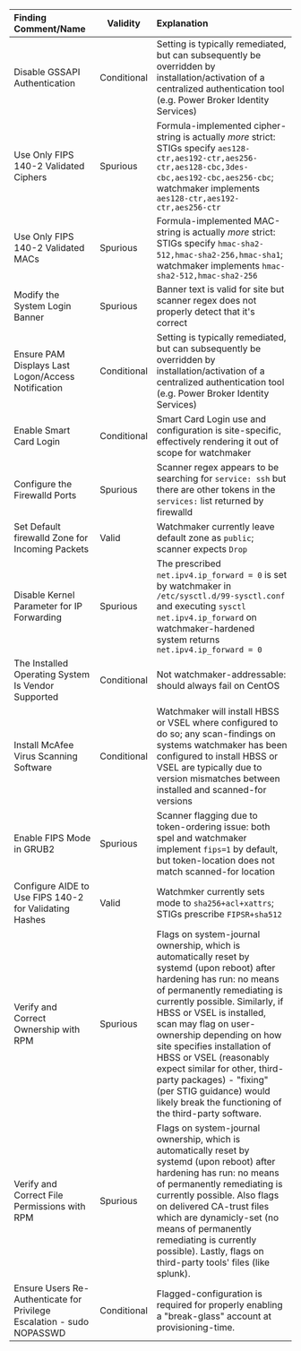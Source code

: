 | Finding Comment/Name                              | Validity    | Explanation                                       |
|:--------------------------------------------------|-------------|:--------------------------------------------------|
| Disable GSSAPI Authentication | Conditional | Setting is typically remediated, but can subsequently be overridden by installation/activation of a centralized authentication tool (e.g. Power Broker Identity Services) |
| Use Only FIPS 140-2 Validated Ciphers | Spurious | Formula-implemented cipher-string is actually *more* strict: STIGs specify `aes128-ctr,aes192-ctr,aes256-ctr,aes128-cbc,3des-cbc,aes192-cbc,aes256-cbc`; watchmaker implements `aes128-ctr,aes192-ctr,aes256-ctr` |
| Use Only FIPS 140-2 Validated MACs | Spurious | Formula-implemented MAC-string is actually *more* strict: STIGs specify `hmac-sha2-512,hmac-sha2-256,hmac-sha1`; watchmaker implements `hmac-sha2-512,hmac-sha2-256` |
| Modify the System Login Banner | Spurious | Banner text is valid for site but scanner regex does not properly detect that it's correct |
| Ensure PAM Displays Last Logon/Access Notification | Conditional | Setting is typically remediated, but can subsequently be overridden by installation/activation of a centralized authentication tool (e.g. Power Broker Identity Services) |
| Enable Smart Card Login | Conditional | Smart Card Login use and configuration is site-specific, effectively rendering it out of scope for watchmaker |
| Configure the Firewalld Ports | Spurious | Scanner regex appears to be searching for `service: ssh` but there are other tokens in the `services:` list returned by firewalld |
| Set Default firewalld Zone for Incoming Packets | Valid | Watchmaker currently leave default zone as `public`; scanner expects `Drop`|
| Disable Kernel Parameter for IP Forwarding | Spurious | The prescribed `net.ipv4.ip_forward = 0` is set by watchmaker in `/etc/sysctl.d/99-sysctl.conf` and executing `sysctl net.ipv4.ip_forward` on watchmaker-hardened system returns `net.ipv4.ip_forward = 0` |
| The Installed Operating System Is Vendor Supported | Conditional | Not watchmaker-addressable: should always fail on CentOS |
| Install McAfee Virus Scanning Software | Conditional | Watchmaker will install HBSS or VSEL where configured to do so; any scan-findings on systems watchmaker has been configured to install HBSS or VSEL are typically due to version mismatches between installed and scanned-for versions |
| Enable FIPS Mode in GRUB2 | Spurious | Scanner flagging due to token-ordering issue: both spel and watchmaker implement `fips=1` by default, but token-location does not match scanned-for location |
| Configure AIDE to Use FIPS 140-2 for Validating Hashes | Valid | Watchmker currently sets mode to `sha256+acl+xattrs`; STIGs prescribe `FIPSR+sha512` |
| Verify and Correct Ownership with RPM	| Spurious | Flags on system-journal ownership, which is automatically reset by systemd (upon reboot) after hardening has run: no means of permanently remediating is currently possible. Similarly, if HBSS or VSEL is installed, scan may flag on user-ownership depending on how site specifies installation of HBSS or VSEL (reasonably expect similar for other, third-party packages) - "fixing" (per STIG guidance) would likely break the functioning of the third-party software.  |
| Verify and Correct File Permissions with RPM | Spurious | Flags on system-journal ownership, which is automatically reset by systemd (upon reboot) after hardening has run: no means of permanently remediating is currently possible. Also flags on delivered CA-trust files which are dynamicly-set (no means of permanently remediating is currently possible). Lastly, flags on third-party tools' files (like splunk).|
| Ensure Users Re-Authenticate for Privilege Escalation - sudo NOPASSWD	| Conditional | Flagged-configuration is required for properly enabling a "break-glass" account at provisioning-time. |
